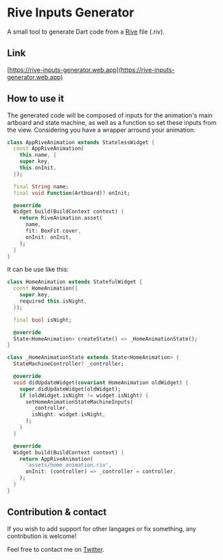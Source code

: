 # Rive Inputs Generator

A small tool to generate Dart code from a [Rive](https://rive.app) file (.riv). 

## Link

[https://rive-inputs-generator.web.app](https://rive-inputs-generator.web.app)

## How to use it

The generated code will be composed of inputs for the animation's main artboard and state machine, as well as a function so set these inputs from the view. 
Considering you have a wrapper arround your animation:

```dart
class AppRiveAnimation extends StatelessWidget {
  const AppRiveAnimation(
    this.name, {
    super.key,
    this.onInit,
  });

  final String name;
  final void Function(Artboard)? onInit;

  @override
  Widget build(BuildContext context) {
    return RiveAnimation.asset(
      name,
      fit: BoxFit.cover,
      onInit: onInit,
    );
  }
}
```

It can be use like this: 

```dart
class HomeAnimation extends StatefulWidget {
  const HomeAnimation({
    super.key,
    required this.isNight,
  });

  final bool isNight;

  @override
  State<HomeAnimation> createState() => _HomeAnimationState();
}

class _HomeAnimationState extends State<HomeAnimation> {
  StateMachineController? _controller;

  @override
  void didUpdateWidget(covariant HomeAnimation oldWidget) {
    super.didUpdateWidget(oldWidget);
    if (oldWidget.isNight != widget.isNight) {
      setHomeAnimationStateMachineInputs(
        _controller,
        isNight: widget.isNight,
      );
    }
  }

  @override
  Widget build(BuildContext context) {
    return AppRiveAnimation(
      'assets/home_animation.riv',
      onInit: (controller) => _controller = controller,
    );
  }
}
```

## Contribution & contact

If you wish to add support for other langages or fix something, any contribution is welcome! 

Feel free to contact me on [Twitter](https://twitter.com/ldachet).
